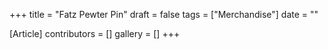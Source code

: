 +++
title = "Fatz Pewter Pin"
draft = false
tags = ["Merchandise"]
date = ""

[Article]
contributors = []
gallery = []
+++
